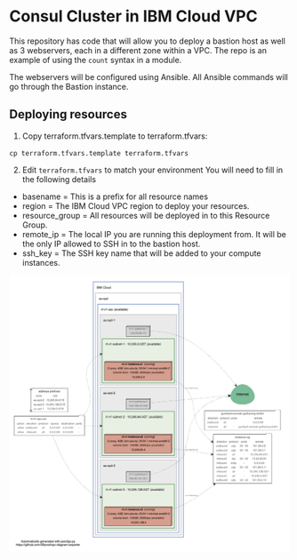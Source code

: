 # Consul Cluster in IBM Cloud VPC

This repository has code that will allow you to deploy a bastion host as well as 3 webservers, each in a different zone within a VPC. The repo is an example of using the `count` syntax in
a module. 

The webservers will be configured using Ansible. All Ansible commands will go through the Bastion instance.

## Deploying resources

1. Copy terraform.tfvars.template to terraform.tfvars:

```shell
cp terraform.tfvars.template terraform.tfvars
```

2. Edit `terraform.tfvars` to match your environment
You will need to fill in the following details
 - basename = This is a prefix for all resource names
 - region = The IBM Cloud VPC region to deploy your resources.
 - resource_group = All resources will be deployed in to this Resource Group.
 - remote_ip = The local IP you are running this deployment from. It will be the only IP allowed to SSH in to the bastion host. 
 - ssh_key = The SSH key name that will be added to your compute instances.


![Diagram](output/rt-v1-vpc.gv.png)
